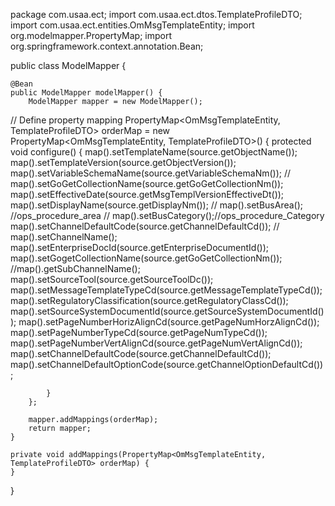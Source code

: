 package com.usaa.ect;
import com.usaa.ect.dtos.TemplateProfileDTO;
import com.usaa.ect.entities.OmMsgTemplateEntity;
import org.modelmapper.PropertyMap;
import org.springframework.context.annotation.Bean;


public class ModelMapper {

    @Bean
    public ModelMapper modelMapper() {
        ModelMapper mapper = new ModelMapper();

// Define property mapping
        PropertyMap<OmMsgTemplateEntity, TemplateProfileDTO> orderMap = new PropertyMap<OmMsgTemplateEntity, TemplateProfileDTO>() {
            protected void configure() {
                map().setTemplateName(source.getObjectName());
                map().setTemplateVersion(source.getObjectVersion());
                map().setVariableSchemaName(source.getVariableSchemaNm());
                // map().setGoGetCollectionName(source.getGoGetCollectionNm());
                map().setEffectiveDate(source.getMsgTemplVersionEffectiveDt());
                map().setDisplayName(source.getDisplayNm());
                //  map().setBusArea(); //ops_procedure_area
                // map().setBusCategory();//ops_procedure_Category
                map().setChannelDefaultCode(source.getChannelDefaultCd());
                // map().setChannelName();
                map().setEnterpriseDocId(source.getEnterpriseDocumentId());
                map().setGogetCollectionName(source.getGoGetCollectionNm());
                //map().getSubChannelName();
                map().setSourceTool(source.getSourceToolDc());
                map().setMessageTemplateTypeCd(source.getMessageTemplateTypeCd());
                map().setRegulatoryClassification(source.getRegulatoryClassCd());
                map().setSourceSystemDocumentId(source.getSourceSystemDocumentId());
                map().setPageNumberHorizAlignCd(source.getPageNumHorzAlignCd());
                map().setPageNumberTypeCd(source.getPageNumTypeCd());
                map().setPageNumberVertAlignCd(source.getPageNumVertAlignCd());
                map().setChannelDefaultCode(source.getChannelDefaultCd());
                map().setChannelDefaultOptionCode(source.getChannelOptionDefaultCd());
                
            }
        };

        mapper.addMappings(orderMap);
        return mapper;
    }

    private void addMappings(PropertyMap<OmMsgTemplateEntity, TemplateProfileDTO> orderMap) {
    }
}

